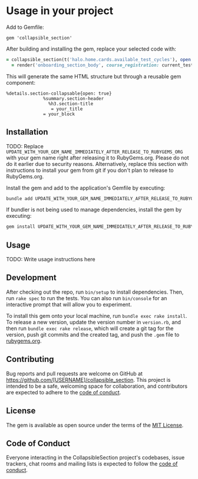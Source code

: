 # Usage in your project

Add to Gemfile:

```Gemfile
gem 'collapsible_section'
```

After building and installing the gem, replace your selected code with:

```ruby
= collapsible_section(t('halo.home.cards.available_test_cycles'), open: true) do
  = render('onboarding_section_body', course_registration: current_tester.exploratory_module_registration)
```


This will generate the same HTML structure but through a reusable gem component:

```haml
%details.section-collapsable{open: true}
              %summary.section-header
                %h3.section-title
                 = your_title
              = your_block
```

## Installation

TODO: Replace `UPDATE_WITH_YOUR_GEM_NAME_IMMEDIATELY_AFTER_RELEASE_TO_RUBYGEMS_ORG` with your gem name right after releasing it to RubyGems.org. Please do not do it earlier due to security reasons. Alternatively, replace this section with instructions to install your gem from git if you don't plan to release to RubyGems.org.

Install the gem and add to the application's Gemfile by executing:

```bash
bundle add UPDATE_WITH_YOUR_GEM_NAME_IMMEDIATELY_AFTER_RELEASE_TO_RUBYGEMS_ORG
```

If bundler is not being used to manage dependencies, install the gem by executing:

```bash
gem install UPDATE_WITH_YOUR_GEM_NAME_IMMEDIATELY_AFTER_RELEASE_TO_RUBYGEMS_ORG
```

## Usage

TODO: Write usage instructions here

## Development

After checking out the repo, run `bin/setup` to install dependencies. Then, run `rake spec` to run the tests. You can also run `bin/console` for an interactive prompt that will allow you to experiment.

To install this gem onto your local machine, run `bundle exec rake install`. To release a new version, update the version number in `version.rb`, and then run `bundle exec rake release`, which will create a git tag for the version, push git commits and the created tag, and push the `.gem` file to [rubygems.org](https://rubygems.org).

## Contributing

Bug reports and pull requests are welcome on GitHub at https://github.com/[USERNAME]/collapsible_section. This project is intended to be a safe, welcoming space for collaboration, and contributors are expected to adhere to the [code of conduct](https://github.com/[USERNAME]/collapsible_section/blob/main/CODE_OF_CONDUCT.md).

## License

The gem is available as open source under the terms of the [MIT License](https://opensource.org/licenses/MIT).

## Code of Conduct

Everyone interacting in the CollapsibleSection project's codebases, issue trackers, chat rooms and mailing lists is expected to follow the [code of conduct](https://github.com/[USERNAME]/collapsible_section/blob/main/CODE_OF_CONDUCT.md).
